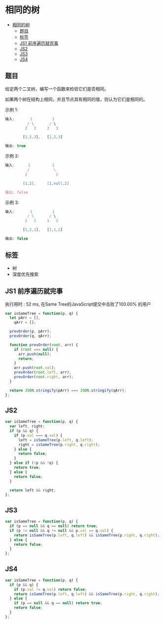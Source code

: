 相同的树
===
<!-- TOC -->

- [相同的树](#相同的树)
  - [题目](#题目)
  - [标签](#标签)
  - [JS1 前序遍历就完事](#JS1-前序遍历就完事)
  - [JS2](#JS2)
  - [JS3](#JS3)
  - [JS4](#JS4)

<!-- /TOC -->
## 题目
给定两个二叉树，编写一个函数来检验它们是否相同。

如果两个树在结构上相同，并且节点具有相同的值，则认为它们是相同的。

示例 1:
```js
输入:       1         1
          / \       / \
         2   3     2   3

        [1,2,3],   [1,2,3]

输出: true
```

示例 2:
```js
输入:      1          1
          /           \
         2             2

        [1,2],     [1,null,2]

输出: false
```

示例 3:
```js
输入:       1         1
          / \       / \
         2   1     1   2

        [1,2,1],   [1,1,2]

输出: false
```

## 标签
- 树
- 深度优先搜索

## JS1 前序遍历就完事
执行用时 : 52 ms, 在Same Tree的JavaScript提交中击败了100.00% 的用户
```js
var isSameTree = function(p, q) {
  let pArr = [],
    qArr = [];

  prevOrder(p, pArr);
  prevOrder(q, qArr);

  function prevOrder(root, arr) {
    if (root === null) {
      arr.push(null);
      return;
    }
    arr.push(root.val);
    prevOrder(root.left, arr);
    prevOrder(root.right, arr);
  }

  return JSON.stringify(pArr) === JSON.stringify(qArr);
};
```

## JS2
```js
var isSameTree = function(p, q) {
  var left, right;
  if (p && q) {
    if (p.val === q.val) {
      left = isSameTree(p.left, q.left);
      right = isSameTree(p.right, q.right);
    } else {
      return false;
    }
  } else if (!p && !q) {
    return true;
  } else {
    return false;
  }

  return left && right;
};
```

## JS3
```js
var isSameTree = function(p, q) {
  if (p == null && q == null) return true;
  if (p != null && q != null && p.val == q.val) {
    return isSameTree(p.left, q.left) && isSameTree(p.right, q.right);
  } else {
    return false;
  }
};
```

## JS4
```js
var isSameTree = function(p, q) {
  if (p && q) {
    if (p.val != q.val) return false;
    return isSameTree(p.left, q.left) && isSameTree(p.right, q.right);
  } else {
    if (p == null && q == null) return true;
    return false;
  }
};
```